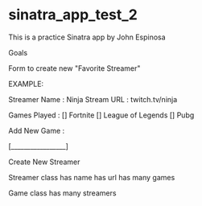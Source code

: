 # sinatra_app_test_2
This is a practice Sinatra app by John Espinosa

Goals

Form to create new "Favorite Streamer"

EXAMPLE:

Streamer Name : Ninja
Stream URL : twitch.tv/ninja

Games Played : 
[] Fortnite [] League of Legends [] Pubg

Add New Game :

[_________________]

Create New Streamer


Streamer class
has name
has url
has many games

Game class
has many streamers

